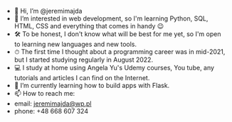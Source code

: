 - 👋 Hi, I’m @jeremimajda
- 👀 I’m interested in web development, so I'm learning Python, SQL, HTML, CSS and everything that comes in handy 😉 
- 🛠 To be honest, I don't know what will be best for me yet, so I'm open to learning new languages and new tools.
- ⏱ The first time I thought about a programming career was in mid-2021, but I started studying regularly in August 2022. 
- 💻 I study at home using Angela Yu's Udemy courses, You tube, any tutorials and articles I can find on the Internet.
- 🌱 I’m currently learning how to build apps with Flask.
- 📫 How to reach me:
- email: jeremimajda@wp.pl
- phone: +48 668 607 324


